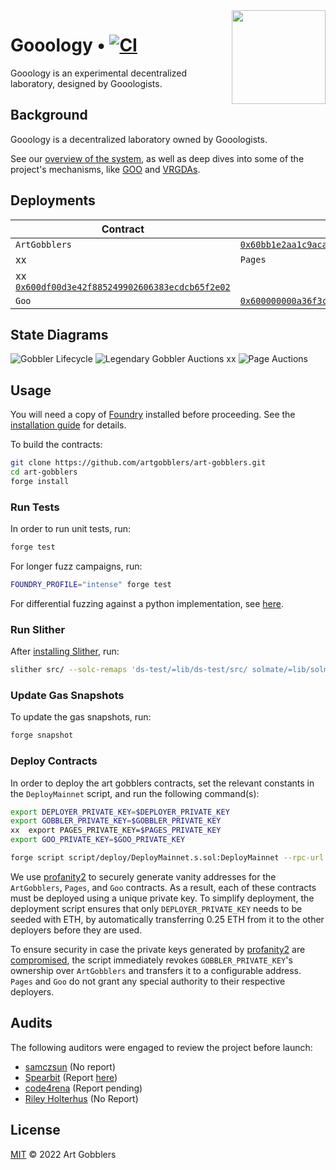 <img align="right" width="150" height="150" top="100" src="./assets/gobbler.png">

# Gooology • [![CI](https://github.com/artgobblers/art-gobblers/actions/workflows/tests.yml/badge.svg)](https://github.com/artgobblers/art-gobblers/actions/workflows/tests.yml)

Gooology is an experimental decentralized laboratory, designed by Gooologists.

## Background

Gooology is a decentralized laboratory owned by Gooologists. 

See our [overview of the system](https://www.paradigm.xyz/2022/09/artgobblers), as well as deep dives into some of the project's mechanisms, like [GOO](https://www.paradigm.xyz/2022/09/goo) and [VRGDAs](https://www.paradigm.xyz/2022/08/vrgda).

## Deployments

| Contract      | Mainnet                                                                                                                 | Goerli                                                                                                                         |
|---------------|-------------------------------------------------------------------------------------------------------------------------|--------------------------------------------------------------------------------------------------------------------------------|
| `ArtGobblers` | [`0x60bb1e2aa1c9acafb4d34f71585d7e959f387769`](https://etherscan.io/address/0x60bb1e2aa1c9acafb4d34f71585d7e959f387769) | [`0x60bb1e2aa1c9acafb4d34f71585d7e959f387769`](https://goerli.etherscan.io/address/0x60bb1e2aa1c9acafb4d34f71585d7e959f387769) |
xx       | `Pages`       | [`0x600df00d3e42f885249902606383ecdcb65f2e02`](https://etherscan.io/address/0x600df00d3e42f885249902606383ecdcb65f2e02) |        
xx       [`0x600df00d3e42f885249902606383ecdcb65f2e02`](https://goerli.etherscan.io/address/0x600df00d3e42f885249902606383ecdcb65f2e02) |
| `Goo`         | [`0x600000000a36f3cd48407e35eb7c5c910dc1f7a8`](https://etherscan.io/address/0x600000000a36f3cd48407e35eb7c5c910dc1f7a8) | [`0x600000000a36f3cd48407e35eb7c5c910dc1f7a8`](https://goerli.etherscan.io/address/0x600000000a36f3cd48407e35eb7c5c910dc1f7a8) |

## State Diagrams


![Gobbler Lifecycle](assets/state-machines/gobbler-lifecycle.png)
![Legendary Gobbler Auctions](assets/state-machines/legendary-gobbler-auctions.png)
xx        ![Page Auctions](assets/state-machines/page-auctions.png)

## Usage

You will need a copy of [Foundry](https://github.com/foundry-rs/foundry) installed before proceeding. See the [installation guide](https://github.com/foundry-rs/foundry#installation) for details.

To build the contracts:

```sh
git clone https://github.com/artgobblers/art-gobblers.git
cd art-gobblers
forge install
```

### Run Tests

In order to run unit tests, run:

```sh
forge test
```

For longer fuzz campaigns, run:

```sh
FOUNDRY_PROFILE="intense" forge test
```

For differential fuzzing against a python implementation, see [here](./analysis/README.md).

### Run Slither

After [installing Slither](https://github.com/crytic/slither#how-to-install), run:

```sh
slither src/ --solc-remaps 'ds-test/=lib/ds-test/src/ solmate/=lib/solmate/src/ forge-std/=lib/forge-std/src/ chainlink/=lib/chainlink/contracts/src/ VRGDAs/=lib/VRGDAs/src/ goo-issuance/=lib/goo-issuance/src/'
```


### Update Gas Snapshots

To update the gas snapshots, run:

```sh
forge snapshot
```

### Deploy Contracts

In order to deploy the art gobblers contracts, set the relevant constants in the `DeployMainnet` script, and run the following command(s):

```sh
export DEPLOYER_PRIVATE_KEY=$DEPLOYER_PRIVATE_KEY
export GOBBLER_PRIVATE_KEY=$GOBBLER_PRIVATE_KEY
xx  export PAGES_PRIVATE_KEY=$PAGES_PRIVATE_KEY
export GOO_PRIVATE_KEY=$GOO_PRIVATE_KEY

forge script script/deploy/DeployMainnet.s.sol:DeployMainnet --rpc-url $RPC_URL --verify --etherscan-api-key $API_KEY
```

We use [profanity2](https://github.com/1inch/profanity2) to securely generate vanity addresses for the `ArtGobblers`, `Pages`, and `Goo` contracts. As a result, each of these contracts must be deployed using a unique private key. To simplify deployment, the deployment script ensures that only `DEPLOYER_PRIVATE_KEY` needs to be seeded with ETH, by automatically transferring 0.25 ETH from it to the other deployers before they are used.

To ensure security in case the private keys generated by [profanity2](https://github.com/1inch/profanity2) are [compromised](https://blog.1inch.io/a-vulnerability-disclosed-in-profanity-an-ethereum-vanity-address-tool-68ed7455fc8c), the script immediately revokes `GOBBLER_PRIVATE_KEY`'s ownership over `ArtGobblers` and transfers it to a configurable address. `Pages` and `Goo` do not grant any special authority to their respective deployers.

## Audits

The following auditors were engaged to review the project before launch:

- [samczsun](https://samczsun.com) (No report)
- [Spearbit](https://spearbit.com) (Report [here](https://github.com/spearbit/portfolio/blob/master/pdfs/ArtGobblers-Spearbit-Security-Review.pdf))
- [code4rena](https://code423n4.com) (Report pending)
- [Riley Holterhus](https://www.rileyholterhus.com) (No Report)

## License

[MIT](LICENSE) © 2022 Art Gobblers
